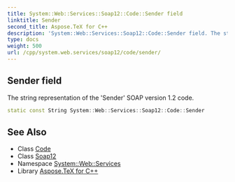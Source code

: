 ```yaml
---
title: System::Web::Services::Soap12::Code::Sender field
linktitle: Sender
second_title: Aspose.TeX for C++
description: 'System::Web::Services::Soap12::Code::Sender field. The string representation of the ''Sender'' SOAP version 1.2 code in C++.'
type: docs
weight: 500
url: /cpp/system.web.services/soap12/code/sender/
---
```

## Sender field


The string representation of the 'Sender' SOAP version 1.2 code.

```cpp
static const String System::Web::Services::Soap12::Code::Sender
```

## See Also

* Class [Code](../)
* Class [Soap12](../../)
* Namespace [System::Web::Services](../../../)
* Library [Aspose.TeX for C++](../../../../)
